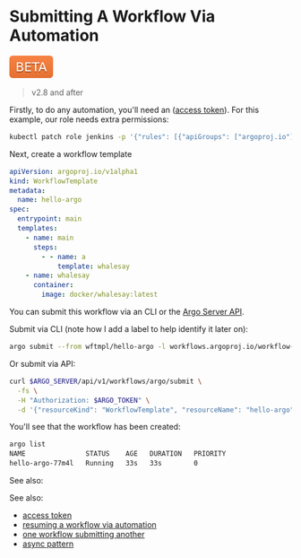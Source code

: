 # Submitting A Workflow Via Automation

![beta](assets/beta.svg)

> v2.8 and after

Firstly, to do any automation, you'll need an ([access token](access-token.md)). For this example, our role needs extra permissions:

```sh
kubectl patch role jenkins -p '{"rules": [{"apiGroups": ["argoproj.io"], "resources": ["workflowtemplates"], "verbs": ["get"]}, {"apiGroups": ["argoproj.io"], "resources": ["workflows"], "verbs": ["create", "list", "get", "update"]}]}'
``` 

Next, create a workflow template 

```yaml
apiVersion: argoproj.io/v1alpha1
kind: WorkflowTemplate
metadata:
  name: hello-argo
spec:
  entrypoint: main
  templates:
    - name: main
      steps:
        - - name: a
            template: whalesay
    - name: whalesay
      container:
        image: docker/whalesay:latest
```

You can submit this workflow via an CLI or the [Argo Server API](rest-api.md). 

Submit via CLI (note how I add a label to help identify it later on):

````sh
argo submit --from wftmpl/hello-argo -l workflows.argoproj.io/workflow-template=hello-argo
````

Or submit via API:

```sh
curl $ARGO_SERVER/api/v1/workflows/argo/submit \
  -fs \
  -H "Authorization: $ARGO_TOKEN" \
  -d '{"resourceKind": "WorkflowTemplate", "resourceName": "hello-argo", "submitOptions": {"labels": "workflows.argoproj.io/workflow-template=hello-argo"}}' 
```

You'll see that the workflow has been created:

```sh
argo list
NAME               STATUS    AGE   DURATION   PRIORITY
hello-argo-77m4l   Running   33s   33s        0
```

See also:

See also:

* [access token](access-token.md)
* [resuming a workflow via automation](resuming-workflow-via-automation.md)
* [one workflow submitting another](workflow-submitting-workflow.md)
* [async pattern](async-pattern.md)
